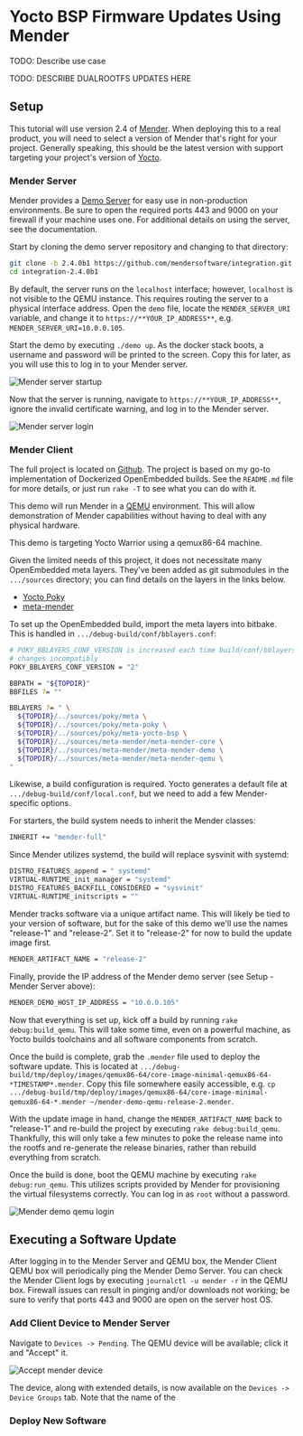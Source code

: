 # Yocto BSP Firmware Updates Using Mender

TODO: Describe use case

TODO: DESCRIBE DUALROOTFS UPDATES HERE

## Setup

This tutorial will use version 2.4 of [Mender](https://docs.mender.io/2.4).  When deploying this to a real product, you will need to select a version of Mender that's right for your project.  Generally speaking, this should be the latest version with support targeting your project's version of [Yocto](https://wiki.yoctoproject.org/wiki/Releases).

### Mender Server

Mender provides a [Demo Server](https://docs.mender.io/2.4/getting-started/on-premise-installation/create-a-test-environment) for easy use in non-production environments.  Be sure to open the required ports 443 and 9000 on your firewall if your machine uses one.
For additional details on using the server, see the documentation.

Start by cloning the demo server repository and changing to that directory:

```bash
git clone -b 2.4.0b1 https://github.com/mendersoftware/integration.git integration-2.4.0b1
cd integration-2.4.0b1
```

By default, the server runs on the `localhost` interface; however, `localhost` is not visible to the QEMU instance.  This requires routing the server to a physical interface address.  Open the `demo` file, locate the `MENDER_SERVER_URI` variable, and change it to `https://**YOUR_IP_ADDRESS**`, e.g. `MENDER_SERVER_URI=10.0.0.105`.

Start the demo by executing `./demo up`.  As the docker stack boots, a username and password will be printed to the screen.  Copy this for later, as you will use this to log in to your Mender server.

![Mender server startup](img/mender-server-startup.png)

Now that the server is running, navigate to `https://**YOUR_IP_ADDRESS**`, ignore the invalid certificate warning, and log in to the Mender server. 

![Mender server login](img/mender-server-login.png)

### Mender Client

The full project is located on [Github](https://github.com/PseudoDesign/mender-demo).  The project is based on my go-to implementation of Dockerized OpenEmbedded builds.  See the `README.md` file for more details, or just run `rake -T` to see what you can do with it.

This demo will run Mender in a [QEMU](https://www.qemu.org/) environment.  This will allow demonstration of Mender capabilities without having to deal with any physical hardware.  

This demo is targeting Yocto Warrior using a qemux86-64 machine.

Given the limited needs of this project, it does not necessitate many OpenEmbedded meta layers.  They've been added as git submodules in the `.../sources` directory; you can find details on the layers in the links below.

* [Yocto Poky](https://www.yoctoproject.org/software-item/poky/)
* [meta-mender](https://github.com/mendersoftware/meta-mender/tree/warrior)

To set up the OpenEmbedded build, import the meta layers into bitbake.  This is handled in `.../debug-build/conf/bblayers.conf`:

```bash
# POKY_BBLAYERS_CONF_VERSION is increased each time build/conf/bblayers.conf
# changes incompatibly
POKY_BBLAYERS_CONF_VERSION = "2"

BBPATH = "${TOPDIR}"
BBFILES ?= ""

BBLAYERS ?= " \
  ${TOPDIR}/../sources/poky/meta \
  ${TOPDIR}/../sources/poky/meta-poky \
  ${TOPDIR}/../sources/poky/meta-yocto-bsp \
  ${TOPDIR}/../sources/meta-mender/meta-mender-core \
  ${TOPDIR}/../sources/meta-mender/meta-mender-demo \
  ${TOPDIR}/../sources/meta-mender/meta-mender-qemu \
"
```

Likewise, a build configuration is required.  Yocto generates a default file at `.../debug-build/conf/local.conf`, but we need to add a few Mender-specific options.

For starters, the build system needs to inherit the Mender classes:

```bash
INHERIT += "mender-full"
```

Since Mender utilizes systemd, the build will replace sysvinit with systemd:

```bash
DISTRO_FEATURES_append = " systemd"
VIRTUAL-RUNTIME_init_manager = "systemd"
DISTRO_FEATURES_BACKFILL_CONSIDERED = "sysvinit"
VIRTUAL-RUNTIME_initscripts = ""
```

Mender tracks software via a unique artifact name.  This will likely be tied to your version of software, but for the sake of this demo we'll use the names "release-1" and "release-2".  Set it to "release-2" for now to build the update image first.

```bash
MENDER_ARTIFACT_NAME = "release-2"
```

Finally, provide the IP address of the Mender demo server (see Setup - Mender Server above):

```bash
MENDER_DEMO_HOST_IP_ADDRESS = "10.0.0.105"
```

Now that everything is set up, kick off a build by running `rake debug:build_qemu`.  This will take some time, even on a powerful machine, as Yocto builds toolchains and all software components from scratch.

Once the build is complete, grab the `.mender` file used to deploy the software update.  This is located at `.../debug-build/tmp/deploy/images/qemux86-64/core-image-minimal-qemux86-64-*TIMESTAMP*.mender`.  Copy this file somewhere easily accessible, e.g. `cp .../debug-build/tmp/deploy/images/qemux86-64/core-image-minimal-qemux86-64-*.mender ~/mender-demo-qemu-release-2.mender`.

With the update image in hand, change the `MENDER_ARTIFACT_NAME` back to "release-1" and re-build the project by executing `rake debug:build_qemu`.  Thankfully, this will only take a few minutes to poke the release name into the rootfs and re-generate the release binaries, rather than rebuild everything from scratch.

Once the build is done, boot the QEMU machine by executing `rake debug:run_qemu`.  This utilizes scripts provided by Mender for provisioning the virtual filesystems correctly.  You can log in as `root` without a password.

![Mender demo qemu login](img/mender-demo-qemu-login.png)

## Executing a Software Update

After logging in to the Mender Server and QEMU box, the Mender Client QEMU box will periodically ping the Mender Demo Server.  You can check the Mender Client logs by executing `journalctl -u mender -r` in the QEMU box.  Firewall issues can result in pinging and/or downloads not working; be sure to verify that ports 443 and 9000 are open on the server host OS.

### Add Client Device to Mender Server

Navigate to `Devices -> Pending`.  The QEMU device will be available; click it and "Accept" it.

![Accept mender device](img/accept-mender-device.gif)

The device, along with extended details, is now available on the `Devices -> Device Groups` tab.  Note that the name of the 

### Deploy New Software

